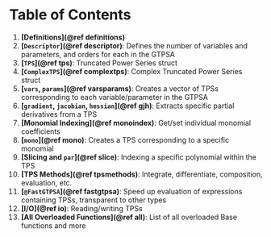 # Table of Contents

1. **[Definitions](@ref definitions)**
2. **[`Descriptor`](@ref descriptor)**: Defines the number of variables and parameters, and orders for each in the GTPSA
3. **[`TPS`](@ref tps)**: Truncated Power Series struct
4. **[`ComplexTPS`](@ref complextps)**: Complex Truncated Power Series struct
5. **[`vars`, `params`](@ref varsparams)**: Creates a vector of TPSs corresponding to each variable/parameter in the GTPSA
6. **[`gradient`, `jacobian`, `hessian`](@ref gjh)**: Extracts specific partial derivatives from a TPS
7. **[Monomial Indexing](@ref monoindex)**: Get/set individual monomial coefficients
8. **[`mono`](@ref mono)**: Creates a TPS corresponding to a specific monomial
9. **[Slicing and `par`](@ref slice)**: Indexing a specific polynomial within the TPS
10. **[TPS Methods](@ref tpsmethods)**: Integrate, differentiate, composition, evaluation, etc.
11. **[`@FastGTPSA`](@ref fastgtpsa)**: Speed up evaluation of expressions containing TPSs, transparent to other types
12. **[I/O](@ref io)**: Reading/writing TPSs
13. **[All Overloaded Functions](@ref all)**: List of all overloaded Base functions and more 